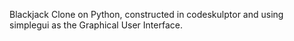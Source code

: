 Blackjack Clone on Python, constructed in codeskulptor and using simplegui as the Graphical User Interface.
